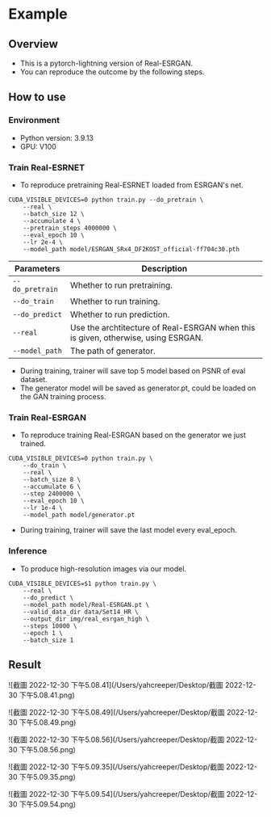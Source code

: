 # Example

## Overview

- This is a pytorch-lightning version of Real-ESRGAN.
- You can reproduce the outcome by the following steps.

## How to use

### Environment

- Python version: 3.9.13
- GPU: V100

### Train Real-ESRNET

- To reproduce pretraining Real-ESRNET loaded from ESRGAN's net.

```shell
CUDA_VISIBLE_DEVICES=0 python train.py --do_pretrain \
	--real \
	--batch_size 12 \
	--accumulate 4 \
	--pretrain_steps 4000000 \
	--eval_epoch 10 \
	--lr 2e-4 \
	--model_path model/ESRGAN_SRx4_DF2KOST_official-ff704c30.pth
```

| Parameters      | Description                                                  |
| --------------- | ------------------------------------------------------------ |
| `--do_pretrain` | Whether to run pretraining.                                  |
| `--do_train`    | Whether to run training.                                     |
| `--do_predict`  | Whether to run prediction.                                   |
| `--real`        | Use the archtitecture of Real-ESRGAN when this is given, otherwise, using ESRGAN. |
| `--model_path`  | The path of generator.                                       |

- During training, trainer will save top 5 model based on PSNR of eval dataset.
- The generator model will be saved as generator.pt, could be loaded on the GAN training process.

### Train Real-ESRGAN

- To reproduce training Real-ESRGAN based on the generator we just trained.

```shell
CUDA_VISIBLE_DEVICES=0 python train.py \
	--do_train \
	--real \
	--batch_size 8 \
	--accumulate 6 \
	--step 2400000 \
	--eval_epoch 10 \
	--lr 1e-4 \
	--model_path model/generator.pt
```

- During training, trainer will save the last model every eval_epoch.

### Inference

- To produce high-resolution images via our model.

```shell
CUDA_VISIBLE_DEVICES=$1 python train.py \
	--real \
	--do_predict \
	--model_path model/Real-ESRGAN.pt \
	--valid_data_dir data/Set14_HR \
	--output_dir img/real_esrgan_high \
	--steps 10000 \
	--epoch 1 \
	--batch_size 1
```

## Result

![截圖 2022-12-30 下午5.08.41](/Users/yahcreeper/Desktop/截圖 2022-12-30 下午5.08.41.png)

![截圖 2022-12-30 下午5.08.49](/Users/yahcreeper/Desktop/截圖 2022-12-30 下午5.08.49.png)

![截圖 2022-12-30 下午5.08.56](/Users/yahcreeper/Desktop/截圖 2022-12-30 下午5.08.56.png)

![截圖 2022-12-30 下午5.09.35](/Users/yahcreeper/Desktop/截圖 2022-12-30 下午5.09.35.png)

![截圖 2022-12-30 下午5.09.54](/Users/yahcreeper/Desktop/截圖 2022-12-30 下午5.09.54.png)